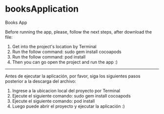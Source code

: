 # booksApplication
Books App

Before running the app, please, follow the next steps, after download the file:
  1. Get into the project's location by Terminal
  2. Run the follow command: sudo gem install cocoapods
  3. Run the follow command: pod install
  4. Then you can go open the project and run the app :)
--------------------------------------------------------------------------------

Antes de ejecutar la aplicación, por favor, siga los siguientes pasos posterior a la descarga del archivo:
  1. Ingrese a la ubicacion local del proyecto por Terminal
  2. Ejecute el siguiente comando: sudo gem install cocoapods
  3. Ejecute el siguiente comando: pod install
  4. Luego puede abrir el proyecto y ejecutar la aplicación :)
